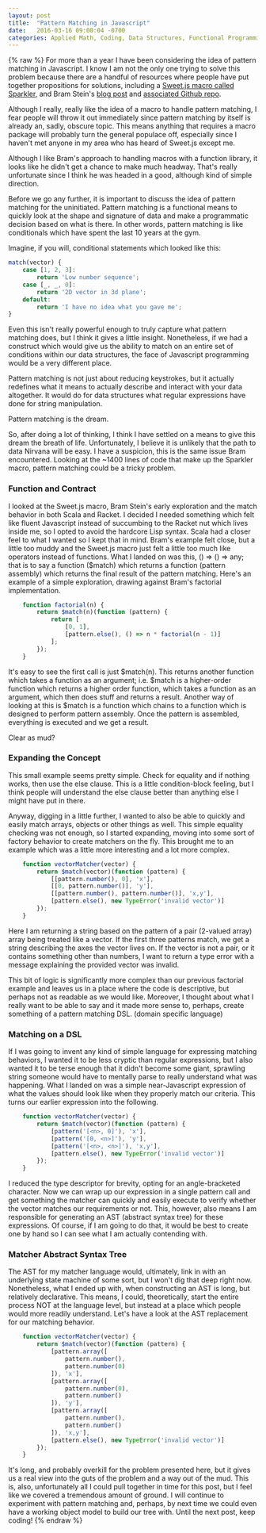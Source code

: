 ```yaml
---
layout: post
title:  "Pattern Matching in Javascript"
date:   2016-03-16 09:00:04 -0700
categories: Applied Math, Coding, Data Structures, Functional Programming, General Blogging, Javascript
---
```

{% raw %}
For more than a year I have been considering the idea of pattern matching in Javascript. I know I am not the only one trying to solve this problem because there are a handful of resources where people have put together propositions for solutions, including a <a href="https://github.com/natefaubion/sparkler" target="_blank">Sweet.js macro called Sparkler</a>, and Bram Stein's <a href="https://www.bramstein.com/writing/pattern-matching.html" target="_blank">blog post</a> and <a href="https://github.com/bramstein/funcy" target="_blank">associated Github repo</a>.

Although I really, really like the idea of a macro to handle pattern matching, I fear people will throw it out immediately since pattern matching by itself is already an, sadly, obscure topic. This means anything that requires a macro package will probably turn the general populace off, especially since I haven't met anyone in my area who has heard of Sweet.js except me.

Although I like Bram's approach to handling macros with a function library, it looks like he didn't get a chance to make much headway.  That's really unfortunate since I think he was headed in a good, although kind of simple direction.

Before we go any further, it is important to discuss the idea of pattern matching for the uninitiated.  Pattern matching is a functional means to quickly look at the shape and signature of data and make a programmatic decision based on what is there.  In other words, pattern matching is like conditionals which have spent the last 10 years at the gym.

Imagine, if you will, conditional statements which looked like this:

```javascript
match(vector) {
    case [1, 2, 3]:
        return 'Low number sequence';
    case [_, _, 0]:
        return '2D vector in 3d plane';
    default:
        return 'I have no idea what you gave me';
}
```

Even this isn't really powerful enough to truly capture what pattern matching does, but I think it gives a little insight.  Nonetheless, if we had a construct which would give us the ability to match on an entire set of conditions within our data structures, the face of Javascript programming would be a very different place.

Pattern matching is not just about reducing keystrokes, but it actually redefines what it means to actually describe and interact with your data altogether. It would do for data structures what regular expressions have done for string manipulation.

Pattern matching is the dream.

So, after doing a lot of thinking, I think I have settled on a means to give this dream the breath of life.  Unfortunately, I believe it is unlikely that the path to data Nirvana will be easy.  I have a suspicion, this is the same issue Bram encountered. Looking at the ~1400 lines of code that make up the Sparkler macro, pattern matching could be a tricky problem.

<h3>Function and Contract</h3>

I looked at the Sweet.js macro, Bram Stein's early exploration and the match behavior in both Scala and Racket.  I decided I needed something which felt like fluent Javascript instead of succumbing to the Racket nut which lives inside me, so I opted to avoid the hardcore Lisp syntax.  Scala had a closer feel to what I wanted so I kept that in mind.  Bram's example felt close, but a little too muddy and the Sweet.js macro just felt a little too much like operators instead of functions.  What I landed on was this, () => () => any; that is to say a function ($match) which returns a function (pattern assembly) which returns the final result of the pattern matching. Here's an example of a simple exploration, drawing against Bram's factorial implementation.

```javascript
    function factorial(n) {
        return $match(n)(function (pattern) {
            return [
                [0, 1],
                [pattern.else(), () => n * factorial(n - 1)]
            ];
        });
    }
```

It's easy to see the first call is just $match(n).  This returns another function which takes a function as an argument; i.e. $match is a higher-order function which returns a higher order function, which takes a function as an argument, which then does stuff and returns a result. Another way of looking at this is $match is a function which chains to a function which is designed to perform pattern assembly.  Once the pattern is assembled, everything is executed and we get a result.

Clear as mud?

<h3>Expanding the Concept</h3>

This small example seems pretty simple.  Check for equality and if nothing works, then use the else clause. This is a little condition-block feeling, but I think people will understand the else clause better than anything else I might have put in there.

Anyway, digging in a little further, I wanted to also be able to quickly and easily match arrays, objects or other things as well. This simple equality checking was not enough, so I started expanding, moving into some sort of factory behavior to create matchers on the fly.  This brought me to an example which was a little more interesting and a lot more complex.

```javascript
    function vectorMatcher(vector) {
        return $match(vector)(function (pattern) {
            [[pattern.number(), 0], 'x'],
            [[0, pattern.number()], 'y'],
            [[pattern.number(), pattern.number()], 'x,y'],
            [pattern.else(), new TypeError('invalid vector')]
        });
    }
```

Here I am returning a string based on the pattern of a pair (2-valued array) array being treated like a vector.  If the first three patterns match, we get a string describing the axes the vector lives on.  If the vector is not a pair, or it contains something other than numbers, I want to return a type error with a message explaining the provided vector was invalid.

This bit of logic is significantly more complex than our previous factorial example and leaves us in a place where the code is descriptive, but perhaps not as readable as we would like.  Moreover, I thought about what I really want to be able to say and it made more sense to, perhaps, create something of a pattern matching DSL. (domain specific language)

<h3>Matching on a DSL</h3>

If I was going to invent any kind of simple language for expressing matching behaviors, I wanted it to be less cryptic than regular expressions, but I also wanted it to be terse enough that it didn't become some giant, sprawling string someone would have to mentally parse to really understand what was happening.  What I landed on was a simple near-Javascript expression of what the values should look like when they properly match our criteria.  This turns our earlier expression into the following.

```javascript
    function vectorMatcher(vector) {
        return $match(vector)(function (pattern) {
            [pattern('[<n>, 0]'), 'x'],
            [pattern('[0, <n>]'), 'y'],
            [pattern('[<n>, <n>]'), 'x,y'],
            [pattern.else(), new TypeError('invalid vector')]
        });
    }
```

I reduced the type descriptor for brevity, opting for an angle-bracketed character.  Now we can wrap up our expression in a single pattern call and get something the matcher can quickly and easily execute to verify whether the vector matches our requirements or not.  This, however, also means I am responsible for generating an AST (abstract syntax tree) for these expressions. Of course, if I am going to do that, it would be best to create one by hand so I can see what I am actually contending with.

<h3>Matcher Abstract Syntax Tree</h3>

The AST for my matcher language would, ultimately, link in with an underlying state machine of some sort, but I won't dig that deep right now. Nonetheless, what I ended up with, when constructing an AST is long, but relatively declarative. This means, I could, theoretically, start the entire process NOT at the language level, but instead at a place which people would more readily understand. Let's have a look at the AST replacement for our matching behavior.

```javascript
    function vectorMatcher(vector) {
        return $match(vector)(function (pattern) {
            [pattern.array([
                pattern.number(),
                pattern.number(0)
            ]), 'x'],
            [pattern.array([
                pattern.number(0),
                pattern.number()
            ]), 'y'],
            [pattern.array([
                pattern.number(),
                pattern.number()
            ]), 'x,y'],
            [pattern.else(), new TypeError('invalid vector')]
        });
    }
```

It's long, and probably overkill for the problem presented here, but it gives us a real view into the guts of the problem and a way out of the mud.  This is, also, unfortunately all I could pull together in time for this post, but I feel like we covered a tremendous amount of ground.  I will continue to experiment with pattern matching and, perhaps, by next time we could even have a working object model to build our tree with. Until the next post, keep coding!
{% endraw %}
    
